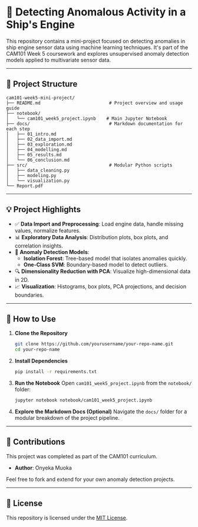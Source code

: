 # 🚢 Detecting Anomalous Activity in a Ship's Engine

This repository contains a mini-project focused on detecting anomalies in ship engine sensor data using machine learning techniques. It's part of the CAM101 Week 5 coursework and explores unsupervised anomaly detection models applied to multivariate sensor data.

---

## 📁 Project Structure

```
cam101-week5-mini-project/
├── README.md                          # Project overview and usage guide
├── notebook/
│   └── cam101_week5_project.ipynb    # Main Jupyter Notebook
├── docs/                              # Markdown documentation for each step
│   ├── 01_intro.md
│   ├── 02_data_import.md
│   ├── 03_exploration.md
│   ├── 04_modelling.md
│   ├── 05_results.md
│   └── 06_conclusion.md
├── src/                               # Modular Python scripts
│   ├── data_cleaning.py
│   ├── modeling.py
│   └── visualization.py
└── Report.pdf
```

---

## 💡 Project Highlights

- ✅ **Data Import and Preprocessing**: Load engine data, handle missing values, normalize features.
- 📊 **Exploratory Data Analysis**: Distribution plots, box plots, and correlation insights.
- 🧠 **Anomaly Detection Models**:
  - **Isolation Forest**: Tree-based model that isolates anomalies quickly.
  - **One-Class SVM**: Boundary-based model to detect outliers.
- 🔍 **Dimensionality Reduction with PCA**: Visualize high-dimensional data in 2D.
- 📈 **Visualization**: Histograms, box plots, PCA projections, and decision boundaries.

---

## 🔧 How to Use

1. **Clone the Repository**
   ```bash
   git clone https://github.com/yourusername/your-repo-name.git
   cd your-repo-name
   ```

2. **Install Dependencies**
   ```bash
   pip install -r requirements.txt
   ```

3. **Run the Notebook**
   Open `cam101_week5_project.ipynb` from the `notebook/` folder:
   ```bash
   jupyter notebook notebook/cam101_week5_project.ipynb
   ```

4. **Explore the Markdown Docs (Optional)**
   Navigate the `docs/` folder for a modular breakdown of the project pipeline.

---

## 🤝 Contributions

This project was completed as part of the CAM101 curriculum.

- **Author**: Onyeka Muoka


Feel free to fork and extend for your own anomaly detection projects.

---

## 📄 License

This repository is licensed under the [MIT License](LICENSE).
